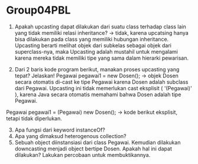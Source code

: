 # Group04PBL
1.	Apakah upcasting dapat dilakukan dari suatu class terhadap class lain yang tidak memiliki relasi inheritance?
-> tidak, karena upcatsing hanya bisa dilakukan pada class yang memiliki hubungan inheritance. Upcasting berarti melihat objek dari subkelas sebagai objek dari superclass-nya, maka Upcasting adalah mustahil untuk mengalami karena mereka tidak memiliki tipe yang sama dalam hierarki pewarisan.

2.	Dari 2 baris kode program berikut, manakan proses upcasting yang tepat? Jelaskan!
Pegawai pegawai1 = new Dosen();
-> objek Dosen secara otomatis di-cast ke tipe Pegawai karena Dosen adalah subclass dari Pegawai. Upcasting ini tidak memerlukan cast eksplisit ( '(Pegawai)' ), karena Java secara otomatis memahami bahwa Dosen adalah tipe Pegawai.

Pegawai pegawai1 = (Pegawai) new Dosen();
-> kode berikut eksplisit, tetapi tidak diperlukan.

3.	Apa fungsi dari keyword instanceOf?
4.	Apa yang dimaksud heterogenous collection?
5.	Sebuah object diinstansiasi dari class Pegawai. Kemudian dilakukan downcasting menjadi object bertipe Dosen. Apakah hal ini dapat dilakukan? Lakukan percobaan untuk membuktikannya.
